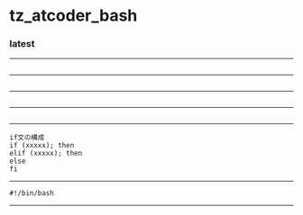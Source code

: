 # tz_atcoder_bash

### latest
---
```

```
---
```

```
---
```

```
---
```

```
---
```
if文の構成
if (xxxxx); then
elif (xxxxx); then
else
fi
```
---
```
#!/bin/bash
```
---
